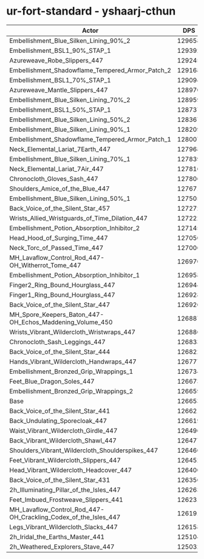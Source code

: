 # ur-fort-standard - yshaarj-cthun
| Actor | DPS | Increase |
|---|:---:|:---:|
|Embellishment_Blue_Silken_Lining_90%_2|129658|2.37%|
|Embellishment_BSL1_90%_STAP_1|129392|2.16%|
|Azureweave_Robe_Slippers_447|129245|2.05%|
|Embellishment_Shadowflame_Tempered_Armor_Patch_2|129168|1.99%|
|Embellishment_BSL1_70%_STAP_1|129094|1.93%|
|Azureweave_Mantle_Slippers_447|128970|1.83%|
|Embellishment_Blue_Silken_Lining_70%_2|128959|1.82%|
|Embellishment_BSL1_50%_STAP_1|128737|1.65%|
|Embellishment_Blue_Silken_Lining_50%_2|128367|1.35%|
|Embellishment_Blue_Silken_Lining_90%_1|128209|1.23%|
|Embellishment_Shadowflame_Tempered_Armor_Patch_1|128007|1.07%|
|Neck_Elemental_Lariat_7Earth_447|127968|1.04%|
|Embellishment_Blue_Silken_Lining_70%_1|127839|0.94%|
|Neck_Elemental_Lariat_7Air_447|127816|0.92%|
|Chronocloth_Gloves_Sash_447|127806|0.91%|
|Shoulders_Amice_of_the_Blue_447|127671|0.80%|
|Embellishment_Blue_Silken_Lining_50%_1|127505|0.67%|
|Back_Voice_of_the_Silent_Star_457|127272|0.49%|
|Wrists_Allied_Wristguards_of_Time_Dilation_447|127222|0.45%|
|Embellishment_Potion_Absorption_Inhibitor_2|127145|0.39%|
|Head_Hood_of_Surging_Time_447|127050|0.31%|
|Neck_Torc_of_Passed_Time_447|127006|0.28%|
|MH_Lavaflow_Control_Rod_447-OH_Witherrot_Tome_447|126970|0.25%|
|Embellishment_Potion_Absorption_Inhibitor_1|126958|0.24%|
|Finger2_Ring_Bound_Hourglass_447|126944|0.23%|
|Finger1_Ring_Bound_Hourglass_447|126928|0.22%|
|Back_Voice_of_the_Silent_Star_447|126926|0.22%|
|MH_Spore_Keepers_Baton_447-OH_Echos_Maddening_Volume_450|126887|0.18%|
|Wrists_Vibrant_Wildercloth_Wristwraps_447|126886|0.18%|
|Chronocloth_Sash_Leggings_447|126833|0.14%|
|Back_Voice_of_the_Silent_Star_444|126822|0.13%|
|Hands_Vibrant_Wildercloth_Handwraps_447|126777|0.10%|
|Embellishment_Bronzed_Grip_Wrappings_1|126734|0.06%|
|Feet_Blue_Dragon_Soles_447|126673|0.02%|
|Embellishment_Bronzed_Grip_Wrappings_2|126659|0.00%|
|Base|126653|0.00%|
|Back_Voice_of_the_Silent_Star_441|126621|-0.03%|
|Back_Undulating_Sporecloak_447|126619|-0.03%|
|Waist_Vibrant_Wildercloth_Girdle_447|126496|-0.12%|
|Back_Vibrant_Wildercloth_Shawl_447|126477|-0.14%|
|Shoulders_Vibrant_Wildercloth_Shoulderspikes_447|126466|-0.15%|
|Feet_Vibrant_Wildercloth_Slippers_447|126452|-0.16%|
|Head_Vibrant_Wildercloth_Headcover_447|126400|-0.20%|
|Back_Voice_of_the_Silent_Star_431|126356|-0.23%|
|2h_Illuminating_Pillar_of_the_Isles_447|126263|-0.31%|
|Feet_Imbued_Frostweave_Slippers_441|126231|-0.33%|
|MH_Lavaflow_Control_Rod_447-OH_Crackling_Codex_of_the_Isles_447|126191|-0.36%|
|Legs_Vibrant_Wildercloth_Slacks_447|126158|-0.39%|
|2h_Iridal_the_Earths_Master_441|125104|-1.22%|
|2h_Weathered_Explorers_Stave_447|125032|-1.28%|

